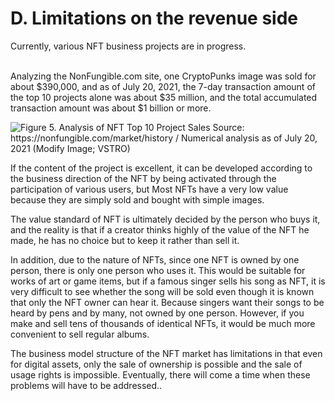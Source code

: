 # D. Limitations on the revenue side

Currently, various NFT business projects are in progress.

\
Analyzing the NonFungible.com site, one CryptoPunks image was sold for about $390,000, and as of July 20, 2021, the 7-day transaction amount of the top 10 projects alone was about $35 million, and the total accumulated transaction amount was about $1 billion or more.

![Figure 5. Analysis of NFT Top 10 Project Sales
Source: https://nonfungible.com/market/history / Numerical analysis as of July 20, 2021 (Modify Image; VSTRO)](../../../.gitbook/assets/image5.jpg)

If the content of the project is excellent, it can be developed according to the business direction of the NFT by being activated through the participation of various users, but Most NFTs have a very low value because they are simply sold and bought with simple images.

The value standard of NFT is ultimately decided by the person who buys it, and the reality is that if a creator thinks highly of the value of the NFT he made, he has no choice but to keep it rather than sell it.

In addition, due to the nature of NFTs, since one NFT is owned by one person, there is only one person who uses it. This would be suitable for works of art or game items, but if a famous singer sells his song as NFT, it is very difficult to see whether the song will be sold even though it is known that only the NFT owner can hear it. Because singers want their songs to be heard by pens and by many, not owned by one person. However, if you make and sell tens of thousands of identical NFTs, it would be much more convenient to sell regular albums.

The business model structure of the NFT market has limitations in that even for digital assets, only the sale of ownership is possible and the sale of usage rights is impossible. Eventually, there will come a time when these problems will have to be addressed..
